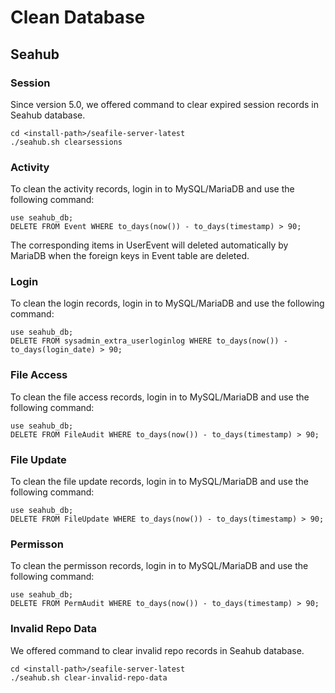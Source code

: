 # Clean Database

## Seahub

### Session

Since version 5.0, we offered command to clear expired session records in Seahub database.

    cd <install-path>/seafile-server-latest
    ./seahub.sh clearsessions

### Activity

To clean the activity records, login in to MySQL/MariaDB and use the following command:

    use seahub_db;
    DELETE FROM Event WHERE to_days(now()) - to_days(timestamp) > 90;

The corresponding items in UserEvent will deleted automatically by MariaDB when the foreign keys in Event table are deleted.

### Login

To clean the login records, login in to MySQL/MariaDB and use the following command:

    use seahub_db;
    DELETE FROM sysadmin_extra_userloginlog WHERE to_days(now()) - to_days(login_date) > 90;

### File Access

To clean the file access records, login in to MySQL/MariaDB and use the following command:

    use seahub_db;
    DELETE FROM FileAudit WHERE to_days(now()) - to_days(timestamp) > 90;

### File Update

To clean the file update records, login in to MySQL/MariaDB and use the following command:

    use seahub_db;
    DELETE FROM FileUpdate WHERE to_days(now()) - to_days(timestamp) > 90;

### Permisson

To clean the permisson records, login in to MySQL/MariaDB and use the following command:

    use seahub_db;
    DELETE FROM PermAudit WHERE to_days(now()) - to_days(timestamp) > 90;

### Invalid Repo Data

We offered command to clear invalid repo records in Seahub database.

    cd <install-path>/seafile-server-latest
    ./seahub.sh clear-invalid-repo-data
